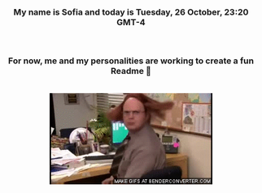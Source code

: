 


<div align="center">
<h3 >My name is Sofia and today is Tuesday, 26 October, 23:20 GMT-4</h3><br>
<h3 >For now, me and my personalities are working to create a fun Readme 👋
</h3><br>
<img src='img/dwight.gif' alt='working...'/>
</div>
